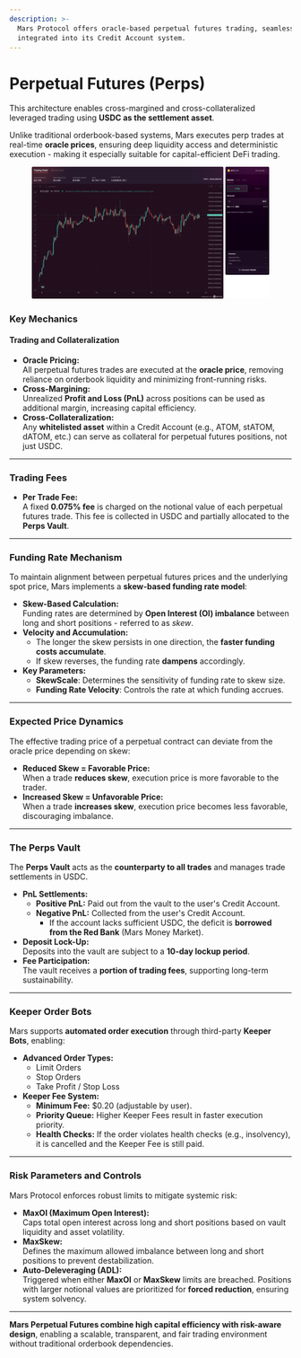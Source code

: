 ```yaml
---
description: >-
  Mars Protocol offers oracle-based perpetual futures trading, seamlessly
  integrated into its Credit Account system.
---
```


# Perpetual Futures (Perps)

This architecture enables cross-margined and cross-collateralized leveraged trading using **USDC as the settlement asset**.

Unlike traditional orderbook-based systems, Mars executes perp trades at real-time **oracle prices**, ensuring deep liquidity access and deterministic execution - making it especially suitable for capital-efficient DeFi trading.

<figure><img src="../.gitbook/assets/mars_perps.png" alt=""><figcaption></figcaption></figure>

### Key Mechanics

#### Trading and Collateralization

* **Oracle Pricing:**\
  All perpetual futures trades are executed at the **oracle price**, removing reliance on orderbook liquidity and minimizing front-running risks.
* **Cross-Margining:**\
  Unrealized **Profit and Loss (PnL)** across positions can be used as additional margin, increasing capital efficiency.
* **Cross-Collateralization:**\
  Any **whitelisted asset** within a Credit Account (e.g., ATOM, stATOM, dATOM, etc.) can serve as collateral for perpetual futures positions, not just USDC.

***

### Trading Fees

* **Per Trade Fee:**\
  A fixed **0.075% fee** is charged on the notional value of each perpetual futures trade. This fee is collected in USDC and partially allocated to the **Perps Vault**.

***

### Funding Rate Mechanism

To maintain alignment between perpetual futures prices and the underlying spot price, Mars implements a **skew-based funding rate model**:

* **Skew-Based Calculation:**\
  Funding rates are determined by **Open Interest (OI) imbalance** between long and short positions - referred to as _skew_.
* **Velocity and Accumulation:**
  * The longer the skew persists in one direction, the **faster funding costs accumulate**.
  * If skew reverses, the funding rate **dampens** accordingly.
* **Key Parameters:**
  * **SkewScale**: Determines the sensitivity of funding rate to skew size.
  * **Funding Rate Velocity**: Controls the rate at which funding accrues.

***

### Expected Price Dynamics

The effective trading price of a perpetual contract can deviate from the oracle price depending on skew:

* **Reduced Skew = Favorable Price:**\
  When a trade **reduces skew**, execution price is more favorable to the trader.
* **Increased Skew = Unfavorable Price:**\
  When a trade **increases skew**, execution price becomes less favorable, discouraging imbalance.

***

### The Perps Vault

The **Perps Vault** acts as the **counterparty to all trades** and manages trade settlements in USDC.

* **PnL Settlements:**
  * **Positive PnL:** Paid out from the vault to the user's Credit Account.
  * **Negative PnL:** Collected from the user's Credit Account.
    * If the account lacks sufficient USDC, the deficit is **borrowed from the Red Bank** (Mars Money Market).
* **Deposit Lock-Up:**\
  Deposits into the vault are subject to a **10-day lockup period**.
* **Fee Participation:**\
  The vault receives a **portion of trading fees**, supporting long-term sustainability.

***

### Keeper Order Bots

Mars supports **automated order execution** through third-party **Keeper Bots**, enabling:

* **Advanced Order Types:**
  * Limit Orders
  * Stop Orders
  * Take Profit / Stop Loss
* **Keeper Fee System:**
  * **Minimum Fee:** $0.20 (adjustable by user).
  * **Priority Queue:** Higher Keeper Fees result in faster execution priority.
  * **Health Checks:** If the order violates health checks (e.g., insolvency), it is cancelled and the Keeper Fee is still paid.

***

### Risk Parameters and Controls

Mars Protocol enforces robust limits to mitigate systemic risk:

* **MaxOI (Maximum Open Interest):**\
  Caps total open interest across long and short positions based on vault liquidity and asset volatility.
* **MaxSkew:**\
  Defines the maximum allowed imbalance between long and short positions to prevent destabilization.
* **Auto-Deleveraging (ADL):**\
  Triggered when either **MaxOI** or **MaxSkew** limits are breached. Positions with larger notional values are prioritized for **forced reduction**, ensuring system solvency.

***

**Mars Perpetual Futures combine high capital efficiency with risk-aware design**, enabling a scalable, transparent, and fair trading environment without traditional orderbook dependencies.
